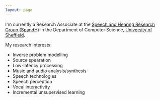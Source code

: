 ```yaml
---
layout: page
---
```


I'm currently a Research Associate at the [Speech and Hearing Research Group (SpandH)](http://spandh.dcs.shef.ac.uk/) in the Department of Computer Science, [University of Sheffield](http://spandh.dcs.shef.ac.uk/).

My research interests:
 - Inverse problem modelling
 - Source spearation
 - Low-latency processing
 - Music and audio analysis/synthesis
 - Speech technologies
 - Speech perception
 - Vocal interactivity
 - Incremental unsupervised learning


